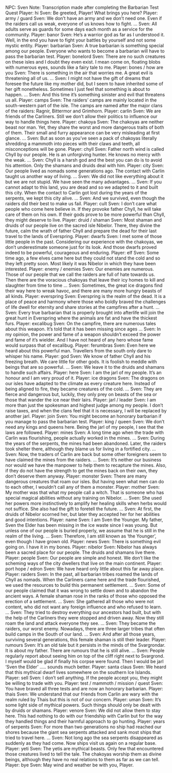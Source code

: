 NPC: Sven
Note: Transcription made after completing the Barbarian Test Quest
Player: hi
Sven: Be greeted, Player! What brings you here?
Player: army / guard
Sven: We don’t have an army and we don’t need one. Even if the raiders call us weak, everyone of us knows how to fight. …
Sven: All adults serve as guards for some days each month as a service for the community.
Player: banor
Sven: He’s a warrior god as far as I understood it. Well, in the end you have to fight your battles by yourself and not some mystic entity.
Player: barbarian
Sven: A true barbarian is something special among our people. Everyone who wants to become a barbarian will have to pass the barbarian test.
Player: bonelord
Sven: There are no such creatures on these isles and I doubt they even exist. I mean come on, floating blobs with numerous eyes, sounds like a fairy tale to me.
Player: bones / how are you
Sven: There is something in the air that worries me. A great evil is threatening all of us. …
Sven: I might not have the gift of dreams that foresee the future like my mother did, but I seem to have inherited some of her gift nonetheless. Sometimes I just feel that something is about to happen. …
Sven: And this time it’s something sinister and evil that threatens us all.
Player: camps
Sven: The raiders’ camps are mainly located in the south-western part of the isle. The camps are named after the major clans of the raiders: Ragnir, Bittermor and Grimhorn.
Player: carlin
Sven: We are friends of the Carliners. Still we don’t allow their politics to influence our way to handle things here.
Player: chakoya
Sven: The chakoyas are neither beast nor man. Yet, they share the worst and more dangerous traits of both of them. Their small and furry appearance can be very misleading at first glance. …
Sven: But as soon as you’ve seen a pack of chakoyas literally shredding a mammoth into pieces with their claws and teeth, all misconceptions will be gone.
Player: chyll
Sven: Father north wind is called Chyll by our people. He is an unforgiving hunter. He knows no mercy with the weak. …
Sven: Chyll is a harsh god and the best you can do is to avoid his attention. Only the shamans and druids deal with him.
Player: city
Sven: Our people lived as nomads some generations ago. The contact with Carlin taught us another way of living. …
Sven: We did not like everything about it but we are not stupid. We have seen the many advantages. …
Sven: If you cannot adapt to this land, you are dead and so we adapted to it and built this city. When the contact to Carlin got lost during the years of the serpents, we kept this city alive. …
Sven: And we survived, even though the raiders did their best to make us fail.
Player: cult
Sven: I don’t care what people who come here believe in. If they provoke father Chyll, he will take care of them on his own. If their gods prove to be more powerful than Chyll, they might deserve to live.
Player: druid / shaman
Sven: Most shaman and druids of our people live on the sacred isle Nibelor. There, they divine the future, calm the wrath of father Chyll and prepare the dead for their last travel to the lands of Everspring.
Player: dwarfs
Sven: I met some of those little people in the past. Considering our experience with the chakoyas, we don’t underestimate someone just for its look. And those dwarfs proved indeed to be powerful, courageous and enduring.
Player: elf
Sven: Some time ago, a few elves came here but they could not stand the cold and so they left pretty soon. Most likely it was Nibelor in which they have been interested.
Player: enemy / enemies
Sven: Our enemies are numerous. Those of our people that we call the raiders are full of hate towards us. Then there are the voracious chakoyas that leave their icy homes to kill and slaughter from time to time …
Sven: Sometimes, the great ice dragons find their way here to wreak havoc, and there are many more hungry beasts of all kinds.
Player: everspring
Sven: Everspring is the realm of the dead. It is a place of peace and harmony where those who boldly braved the challenges of life dwell for eternity and share stories at the campfires after a hunt. …
Sven: Every true barbarian that is properly brought into afterlife will join the great hunt in Everspring where the animals are fat and have the thickest furs.
Player: excalibug
Sven: On the campfire, there are numerous tales about this weapon. It’s told that it has been missing since ages …
Sven: In my opinion, the power and fame of a weapon shouldn’t exceed the power and fame of it’s wielder. And I have not heard of any hero whose fame would surpass that of excalibug.
Player: ferumbras
Sven: Even here we heard about this powerful man. Travellers from the south only dare to whisper his name.
Player: god
Sven: We know of father Chyll and his freezing breath. We care little for other gods. It is foolish to meddle with beings that are so powerful. …
Sven: We leave it to the druids and shamans to handle such affairs.
Player: here
Sven: I am the jarl of my people. It’s an honour and I am very proud of it.
Player: ice dragons
Sven: The dragons on our isles have adapted to the climate as every creature here. Instead of being aligned to fire, they became creatures of the cold. …
Sven: They are fierce and dangerous but, luckily, they only prey on beasts of the sea or those that wander the ice near their lairs.
Player: jarl / leader
Sven: I am more than just the spokesman and highest judge among my people. I don’t raise taxes, and when the clans feel that it is necessary, I will be replaced by another jarl.
Player: join
Sven: You might become an honorary barbarian if you manage to pass the barbarian test.
Player: king / queen
Sven: We don’t need any kings and queens here. Being the jarl of my people, I see that the laws are followed.
Player: mines
Sven: A long time ago when the trade with Carlin was flourishing, people actually worked in the mines. …
Sven: During the years of the serpents, the mines had been abandoned. Later, the raiders took shelter there, although they blame us for living in a fortified city. …
Sven: Now, the traders of Carlin are back but some other foreigners seem to have claimed the mines from the raiders. …
Sven: It’s neither our business nor would we have the manpower to help them to recapture the mines. Also, if they do not have the strength to get the mines back on their own, they don’t deserve them anyway.
Player: monster
Sven: There are many dangerous creatures that roam our isles. But having seen what men can do to each other, I wouldn’t call any of them a monster.
Player: mother
Sven: My mother was that what my people call a witch. That is someone who has special magical abilities without any training on Nibelor. …
Sven: She used her powers more instinctively to amplify her healing skills when herbs would not suffice. She also had the gift to foretell the future. …
Sven: At first, the druids of Nibelor scorned her, but later they accepted her for her abilities and good intentions.
Player: name
Sven: I am Sven the Younger. My father, Sven the Elder has been missing in the ice waste since I was young. But unless one of our people is buried properly, we assume that he is still in the realm of the living. …
Sven: Therefore, I am still known as ‘the Younger’, even though I have grown old.
Player: news
Sven: There is something evil going on. I have it in my bones.
Player: nibelor
Sven: Nibelor has always been a sacred place for our people. The druids and shamans live there.
Player: people
Sven: Our people are simple and honest. We don’t like the scheming ways of the city dwellers that live on the main continent.
Player: port hope / edron
Sven: We have heard only little about this far away place.
Player: raiders
Sven: In the past, all barbarian tribes roamed the lands of Chyll as nomads. When the Carliners came here and the trade flourished, we used the resources to build this permanent settlement. …
Sven: Some of our people claimed that it was wrong to settle down and to abandon the ancient ways. A female shaman rose in the ranks of those who opposed the erection of a settlement. …
Sven: She gathered all those who were not content, who did not want any foreign influence and who refused to learn. …
Sven: They tried to destroy everything our ancestors had built, but with the help of the Carliners they were stopped and driven away. Now they still roam the land and attack everyone they see. …
Sven: They became the raiders, our worst enemy. Nowadays, there are three larger tribes that often build camps in the South of our land. …
Sven: And after all those years, surviving several generations, this female shaman is still their leader.
Player: rumours
Sven: It’s an old tale but it persists in the minds of the Svargrondar. It is about my father. There are rumours that he is still alive. …
Sven: People regularly report about seeing him on top of the cliff right next to Svargrond. I myself would be glad if finally his corpse were found. Then I would be jarl ‘Sven the Elder’ ….. sounds much better.
Player: santa claus
Sven: We heard that this mythical dwarf lives somewhere on the southern Ice Islands.
Player: sell
Sven: I don’t sell anything. If the people accept you, they might be willing to trade with you.
Player: test / mammoth / mission / quest
Sven: You have braved all three tests and are now an honorary barbarian.
Player: thais
Sven: We understand that our friends from Carlin are wary with the realm ruled by Thais but this is not of our concern.
Player: uman
Sven: It’s some light side of mythical powers. Such things should only be dealt with by druids or shamans.
Player: venore
Sven: We did not allow them to stay here. This had nothing to do with our friendship with Carlin but for the way they handled things and their harmful approach to go hunting.
Player: years of serpents
Sven: For more than two generations no ship had reached our shores because the giant sea serpents attacked and sank most ships that tried to travel here. …
Sven: Not long ago the sea serpents disappeared as suddenly as they had come. Now ships visit us again on a regular base.
Player: yeti
Sven: The yetis are mythical beasts. Only few that encountered those creatures lived to tell the tale. The chakoyas worship them as divine beings, although they have no real relations to them as far as we can tell.
Player: bye
Sven: May wind and weather be with you, Player.